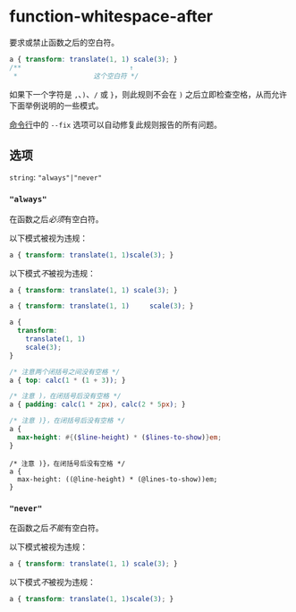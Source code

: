 # function-whitespace-after

要求或禁止函数之后的空白符。

```css
a { transform: translate(1, 1) scale(3); }
/**                           ↑
 *                   这个空白符 */
```

如果下一个字符是 `,`、`)`、`/` 或 `}`，则此规则不会在 `)` 之后立即检查空格，从而允许下面举例说明的一些模式。

[命令行](../../../docs/user-guide/cli.md#自动修复错误)中的 `--fix` 选项可以自动修复此规则报告的所有问题。

## 选项

`string`: `"always"|"never"`

### `"always"`

在函数之后*必须*有空白符。

以下模式被视为违规：

```css
a { transform: translate(1, 1)scale(3); }
```

以下模式*不*被视为违规：

```css
a { transform: translate(1, 1) scale(3); }
```

```css
a { transform: translate(1, 1)     scale(3); }
```

```css
a {
  transform:
    translate(1, 1)
    scale(3);
}
```

```css
/* 注意两个闭括号之间没有空格 */
a { top: calc(1 * (1 + 3)); }
```

```css
/* 注意 )，在闭括号后没有空格 */
a { padding: calc(1 * 2px), calc(2 * 5px); }
```

```scss
/* 注意 )}，在闭括号后没有空格 */
a {
  max-height: #{($line-height) * ($lines-to-show)}em;
}
```

```less
/* 注意 )}，在闭括号后没有空格 */
a {
  max-height: ((@line-height) * (@lines-to-show))em;
}
```

### `"never"`

在函数之后*不能*有空白符。

以下模式被视为违规：

```css
a { transform: translate(1, 1) scale(3); }
```

以下模式*不*被视为违规：

```css
a { transform: translate(1, 1)scale(3); }
```
